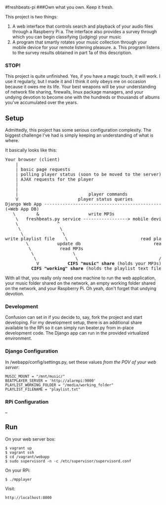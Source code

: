 #freshbeats-pi 
###Own what you own. Keep it fresh.

This project is two things:

1. A web interface that controls search and playback of your audio files through a Raspberry Pi
	a. The interface also provides a survey through which you can begin classifying (judging) your music
2. A program that smartly rotates your music collection through your mobile device for your remote listening pleasure.
	a. This program listens to the survey results obtained in part 1a of this description.

### STOP!

This project is quite unfinished. Yes, if you have a magic touch, it will work. I use it regularly, but I made it and I think it only obeys me on occasion because it owes me its life. Your best weapons will be your understanding of network file sharing, firewalls, linux package managers, and your undying devotion to become one with the hundreds or thousands of albums you've accumulated over the years.

## Setup

Admittedly, this project has some serious configuration complexity. The biggest challenge I've had is simply keeping an understanding of what is where. 

It basically looks like this:

<pre>
Your browser (client)
	|
	| basic page requests
	| polling player status (soon to be moved to the server)
	| AJAX requests for the player			                       |o |                     | o|
	|											                   |{}| home theater system |{}|
	|											                   |{}|    |                |{}|
	|			    			player commands                            |
	V			 			player status queries                          |
Django Web App -------------------------------------------------> <b>beater.py RPC server</b> (running on the pi)  
(+Web App DB)						                                 ^
   \		&                   write MP3s 	                        /
	\	freshbeats.py service -----------------> mobile device     /
	\ 			    ^       					                  /
     \   			 \  	      				                 /
	  \		 		  \		 					                /
write playlist file	   \		                    read playlist file
		\			update db 		                     read MP3s
		 \  		 read MP3s 		                         /
		  \  			  \			                        /
		   \  			   \			                   /
		 	V	        <b>CIFS "music" share</b> (holds your MP3s)
	      <b>CIFS "working" share</b> (holds the playlist text file)
</pre>

With all that, you really only need one machine to run the web application, your music folder shared on the network, an empty working folder shared on the network, and your Raspberry Pi. Oh yeah, don't forget that undying devotion.

### Development

Confusion can set in if you decide to, say, fork the project and start developing. For my development setup, there is an additional share available to the RPi so it can simply run beater.py from in-place development code. The Django app can run in the provided virtualized environment.

### Django Configuration

In /webapp/config/settings.py, set these values _from the POV of your web server_:

	MUSIC_MOUNT = "/mnt/music/"
	BEATPLAYER_SERVER = 'http://alarmpi:9000'
	PLAYLIST_WORKING_FOLDER = "/media/working_folder"
	PLAYLIST_FILENAME = "playlist.txt"

### RPi Configuration

	…
	
## Run

On your web server box:

	$ vagrant up
	$ vagrant ssh
	$ cd /vagrant/webapp
	$ sudo supervisord -n -c /etc/supervisor/supervisord.conf 
	
On your RPi:

	$ ./mpplayer
	
Visit:

	http://localhost:8000
	
